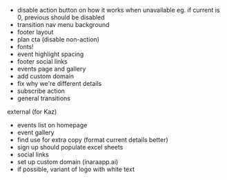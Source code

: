 - disable action button on how it works when unavailable eg. if current is 0, previous should be disabled
- transition nav menu background
- footer layout
- plan cta (disable non-action)
- fonts!
- event highlight spacing
- footer social links
- events page and gallery
- add custom domain
- fix why we're different details
- subscribe action
- general transitions

external (for Kaz)

- events list on homepage
- event gallery
- find use for extra copy (format current details better)
- sign up should populate excel sheets
- social links
- set up custom domain (inaraapp.ai)
- if possible, variant of logo with white text

